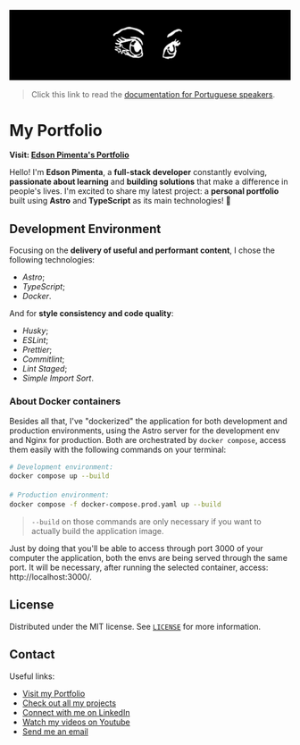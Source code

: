 [![](./.github/docs/img/readme_banner.jpeg)](https://www.edsonpimenta.net)

> Click this link to read the [documentation for Portuguese speakers](./README.md).

# My Portfolio

**Visit: [Edson Pimenta's Portfolio](https://www.edsonpimenta.net)**

Hello! I'm **Edson Pimenta**, a **full-stack developer** constantly evolving, **passionate about learning** and **building solutions** that make a difference in people's lives. I'm excited to share my latest project: a **personal portfolio** built using **Astro** and **TypeScript** as its main technologies! 🚀

## Development Environment

Focusing on the **delivery of useful and performant content**, I chose the following technologies:

- _Astro_;
- _TypeScript_;
- _Docker_.

And for **style consistency and code quality**:

- _Husky_;
- _ESLint_;
- _Prettier_;
- _Commitlint_;
- _Lint Staged_;
- _Simple Import Sort_.

### About Docker containers

Besides all that, I've "dockerized" the application for both development and production environments, using the Astro server for the development env and Nginx for production. Both are orchestrated by `docker compose`, access them easily with the following commands on your terminal:

```bash
# Development environment:
docker compose up --build

# Production environment:
docker compose -f docker-compose.prod.yaml up --build
```

> `--build` on those commands are only necessary if you want to actually build the application image.

Just by doing that you'll be able to access through port 3000 of your computer the application, both the envs are being served through the same port. It will be necessary, after running the selected container, access: http://localhost:3000/.

## License

Distributed under the MIT license. See [`LICENSE`](./LICENSE.md) for more information.

## Contact

Useful links:

- [Visit my Portfolio](https://www.edsonpimenta.net)
- [Check out all my projects](https://github.com/eddyyxxyy)
- [Connect with me on LinkedIn](https://www.linkedin.com/in/edsonrobertopimenta/)
- [Watch my videos on Youtube](https://www.youtube.com/@eddyxide)
- [Send me an email](mailto:dev.edsonpimenta@gmail.com?)
